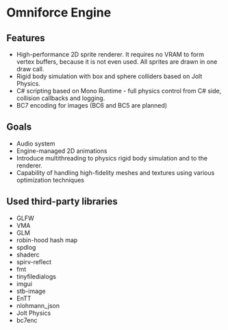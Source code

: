 # Omniforce Engine

## Features
* High-performance 2D sprite renderer. It requires no VRAM to form vertex buffers, because it is not even used. All sprites are drawn in one draw call.
* Rigid body simulation with box and sphere colliders based on Jolt Physics.
* C# scripting based on Mono Runtime - full physics control from C# side, collision callbacks and logging.
* BC7 encoding for images (BC6 and BC5 are planned)

## Goals
* Audio system
* Engine-managed 2D animations
* Introduce multithreading to physics rigid body simulation and to the renderer.
* Capability of handling high-fidelity meshes and textures using various optimization techniques

## Used third-party libraries
* GLFW
* VMA
* GLM
* robin-hood hash map
* spdlog
* shaderc
* spirv-reflect
* fmt
* tinyfiledialogs
* imgui
* stb-image
* EnTT
* nlohmann_json
* Jolt Physics
* bc7enc